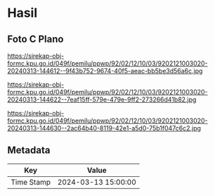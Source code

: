 # Hasil

## Foto C Plano

https://sirekap-obj-formc.kpu.go.id/049f/pemilu/ppwp/92/02/12/10/03/9202121003020-20240313-144612--9f43b752-9674-40f5-aeac-bb5be3d56a6c.jpg

https://sirekap-obj-formc.kpu.go.id/049f/pemilu/ppwp/92/02/12/10/03/9202121003020-20240313-144622--7eaf15ff-579e-479e-9ff2-273266d41b82.jpg

https://sirekap-obj-formc.kpu.go.id/049f/pemilu/ppwp/92/02/12/10/03/9202121003020-20240313-144630--2ac64b40-8119-42e1-a5d0-75b1f047c6c2.jpg


## Metadata

| Key        | Value               |
| ---------- | ------------------- |
| Time Stamp | 2024-03-13 15:00:00 |



